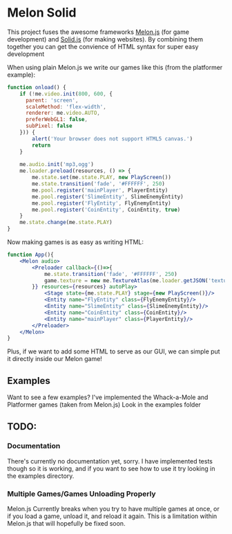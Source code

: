 # Melon Solid

This project fuses the awesome frameworks [Melon.js](https://www.melonjs.org) (for game development) and [Solid.js](https://www.solidjs.com/) (for making websites). By combining them together you can get the convience of HTML syntax for super easy development

When using plain Melon.js we write our games like this (from the platformer example):

```jsx
function onload() {
    if (!me.video.init(800, 600, {
      parent: 'screen',
      scaleMethod: 'flex-width',
      renderer: me.video.AUTO,
      preferWebGL1: false,
      subPixel: false
    })) {
        alert('Your browser does not support HTML5 canvas.')
        return
    }
    
    me.audio.init('mp3,ogg')
    me.loader.preload(resources, () => {
        me.state.set(me.state.PLAY, new PlayScreen())
        me.state.transition('fade', '#FFFFFF', 250)
        me.pool.register('mainPlayer', PlayerEntity)
        me.pool.register('SlimeEntity', SlimeEnemyEntity)
        me.pool.register('FlyEntity', FlyEnemyEntity)
        me.pool.register('CoinEntity', CoinEntity, true)
    }
    me.state.change(me.state.PLAY)
}
```

Now making games is as easy as writing HTML:

```jsx
function App(){
    <Melon audio>
        <Preloader callback={()=>{
            me.state.transition('fade', '#FFFFFF', 250)
            game.texture = new me.TextureAtlas(me.loader.getJSON('texture'), me.loader.getImage('texture'))
        }} resources={resources} autoPlay>
            <Stage state={me.state.PLAY} stage={new PlayScreen()}/>
            <Entity name="FlyEntity" class={FlyEnemyEntity}/>
            <Entity name="SlimeEntity" class={SlimeEnemyEntity}/>
            <Entity name="CoinEntity" class={CoinEntity}/>
            <Entity name="mainPlayer" class={PlayerEntity}/>
        </Preloader>
    </Melon>
}
```

Plus, if we want to add some HTML to serve as our GUI, we can simple put it directly inside our Melon game!

## Examples

Want to see a few examples? I've implemented the Whack-a-Mole and Platformer games (taken from Melon.js) Look in the examples folder

## TODO:

### Documentation

There's currently no documentation yet, sorry. I have implemented tests though so it is working, and if you want to see how to use it try looking in the examples directory.

### Multiple Games/Games Unloading Properly

Melon.js Currently breaks when you try to have multiple games at once, or if you load a game, unload it, and reload it again. This is a limitation within Melon.js that will hopefully be fixed soon.
